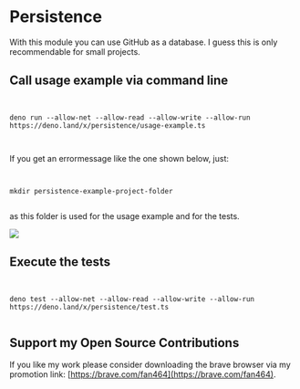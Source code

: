 
# Persistence

With this module you can use GitHub as a database. I guess this is only recommendable for small projects.


## Call usage example via command line
```
  

deno run --allow-net --allow-read --allow-write --allow-run https://deno.land/x/persistence/usage-example.ts
  
  
```

If you get an errormessage like the one shown below, just:
```
  

mkdir persistence-example-project-folder 
  

```
as this folder is used for the usage example and for the tests.

![](https://user-images.githubusercontent.com/43786652/88719502-ad504180-d123-11ea-91c9-ad28cd24274f.png)  


## Execute the tests 
```
  

deno test --allow-net --allow-read --allow-write --allow-run https://deno.land/x/persistence/test.ts
  

``` 

## Support my Open Source Contributions  

If you like my work please consider downloading the brave browser via my promotion link: [https://brave.com/fan464](https://brave.com/fan464).  

![![](https://brave.com/)](https://brave.com/wp-content/uploads/2019/01/logotype-full-color.svg)
